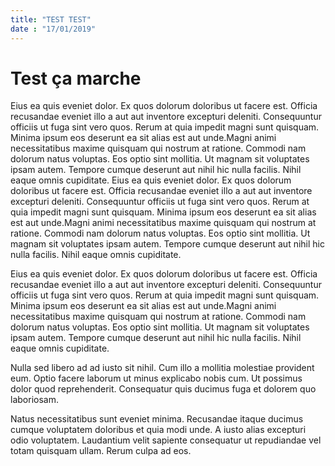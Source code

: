 ```yaml
---
title: "TEST TEST"
date : "17/01/2019"
---
```


# Test ça marche

Eius ea quis eveniet dolor. Ex quos dolorum doloribus ut facere est. Officia recusandae eveniet illo a aut aut inventore excepturi deleniti. Consequuntur officiis ut fuga sint vero quos. Rerum at quia impedit magni sunt quisquam. Minima ipsum eos deserunt ea sit alias est aut unde.Magni animi necessitatibus maxime quisquam qui nostrum at ratione. Commodi nam dolorum natus voluptas. Eos optio sint mollitia. Ut magnam sit voluptates ipsam autem. Tempore cumque deserunt aut nihil hic nulla facilis. Nihil eaque omnis cupiditate.
Eius ea quis eveniet dolor. Ex quos dolorum doloribus ut facere est. Officia recusandae eveniet illo a aut aut inventore excepturi deleniti. Consequuntur officiis ut fuga sint vero quos. Rerum at quia impedit magni sunt quisquam. Minima ipsum eos deserunt ea sit alias est aut unde.Magni animi necessitatibus maxime quisquam qui nostrum at ratione. Commodi nam dolorum natus voluptas. Eos optio sint mollitia. Ut magnam sit voluptates ipsam autem. Tempore cumque deserunt aut nihil hic nulla facilis. Nihil eaque omnis cupiditate.

Eius ea quis eveniet dolor. Ex quos dolorum doloribus ut facere est. Officia recusandae eveniet illo a aut aut inventore excepturi deleniti. Consequuntur officiis ut fuga sint vero quos. Rerum at quia impedit magni sunt quisquam. Minima ipsum eos deserunt ea sit alias est aut unde.Magni animi necessitatibus maxime quisquam qui nostrum at ratione. Commodi nam dolorum natus voluptas. Eos optio sint mollitia. Ut magnam sit voluptates ipsam autem. Tempore cumque deserunt aut nihil hic nulla facilis. Nihil eaque omnis cupiditate.
 
Nulla sed libero ad ad iusto sit nihil. Cum illo a mollitia molestiae provident eum. Optio facere laborum ut minus explicabo nobis cum. Ut possimus dolor quod reprehenderit. Consequatur quis ducimus fuga et dolorem quo laboriosam.
 
Natus necessitatibus sunt eveniet minima. Recusandae itaque ducimus cumque voluptatem doloribus et quia modi unde. A iusto alias excepturi odio voluptatem. Laudantium velit sapiente consequatur ut repudiandae vel totam quisquam ullam. Rerum culpa ad eos.